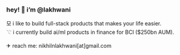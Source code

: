 <h3> hey! 👋 i’m @lakhwani  </h3>	

모 i like to build full-stack products that makes your life easier. <br> 
𓇢 i currently build ai/ml products in finance for BCI ($250bn AUM). <br> 
<br> 
✈︎ reach me: nikhilnlakhwani[at]gmail.com <br> 
